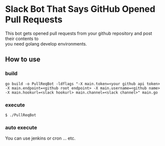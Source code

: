 # Slack Bot That Says GitHub Opened Pull Requests

This bot gets opened pull requests from your github repository and post their contents to   
you need golang develop environments.

## How to use

### build
```
go build -o PullReqBot -ldflags "-X main.token=<your github api token> -X main.endpoint=<github root endpoint> -X main.username=<github name> -X main.hookurl=<slack hookurl> main.channel=<slack channel>" main.go
```

### execute
```
$ ./PullReqBot
```

### auto execute
You can use jenkins or cron ... etc.
